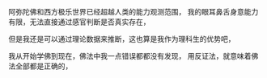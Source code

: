 阿弥陀佛和西方极乐世界已经超越人类的能力观测范围，
我的眼耳鼻舌身意能力有限，无法直接通过感官判断是否真实存在，

但是我还是可以通过理论数据来推断，这也算是我作为理科生的优势吧，



我从开始学佛到现在，佛法中我一点错误都都没有发现，
用反证法，就意味着佛法全部都是正确的，

